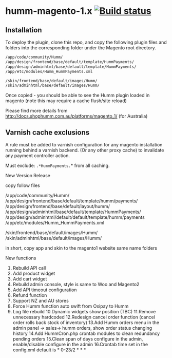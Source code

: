 # humm-magento-1.x [![Build status](https://ci.appveyor.com/api/projects/status/t71e6r0lvsfriwm0/branch/master?svg=true)](https://ci.appveyor.com/project/humm/humm-magento-1-x/branch/master)

## Installation

To deploy the plugin, clone this repo, and copy the following plugin files and folders into the corresponding folder under the Magento root directory.

```bash
/app/code/community/Humm/
/app/design/frontend/base/default/template/HummPayments/
/app/design/adminhtml/base/default/template/HummPayments/
/app/etc/modules/Humm_HummPayments.xml

/skin/frontend/base/default/images/Humm/
/skin/adminhtml/base/default/images/Humm/
```

Once copied - you should be able to see the Humm plugin loaded in magento (note this may require a cache flush/site reload)

Please find more details from 
http://docs.shophumm.com.au/platforms/magento_1/  (for Australia)

## Varnish cache exclusions

A rule must be added to varnish configuration for any magento installation running behind a varnish backend. (Or any other proxy cache) to invalidate any payment controller action.

Must exclude: `.*HummPayments.`* from all caching.


New Version Release 

copy follow files 

/app/code/community/Humm/
/app/design/frontend/base/default/template/humm/payments/
/app/design/frontend/base/default/layout/humm/
/app/design/adminhtml/base/default/template/HummPayments/
/app/design/adminhtml/default/default/template/humm/payments
/app/etc/modules/Humm_HummPayments.xml

/skin/frontend/base/default/images/Humm/
/skin/adminhtml/base/default/images/Humm/


in short, copy app and skin to the magento1 website same name folders 

New functions 

1. Rebuild API call 
2. Add product widget 
3. Add cart widget
4. Rebuild admin console, style is same to Woo and Magento2
5. Add API timeout configuration 
6. Refund  function 
7. Support NZ and AU stores 
8. Force Humm function auto swift from Oxipay to Humm
9. Log file rebuild 
10.Dynamic widgets show position (TBC)
11.Remove unnecessary hardcoded
12.Redesign cancel order function (cancel order rolls back stock of inventory)
13.Add Humm orders menu in the admin panel -> sales-> humm orders, show order status changing history 
14.Add HummCron.php crontab modules to clean redundancy pending orders 
15.Clean span of days configure in the admin, enable/disable configure in the admin
16.Crontab time set in the config.xml default is  * 0-23/2 * * *




